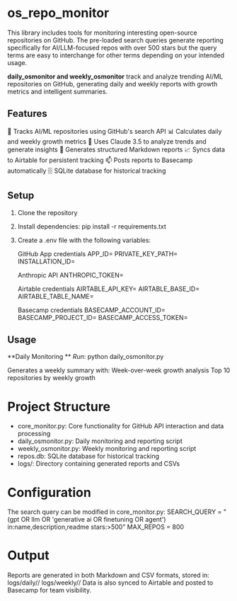 # os_repo_monitor
This library includes tools for monitoring interesting open-source repositories on GitHub. The pre-loaded search queries generate reporting specifically for AI/LLM-focused repos with over 500 stars but the query terms are easy to interchange for other terms depending on your intended usage.

**daily_osmonitor and weekly_osmonitor**
track and analyze trending AI/ML repositories on GitHub, generating daily and weekly reports with growth metrics and intelligent summaries.

## Features
🤖 Tracks AI/ML repositories using GitHub's search API
📊 Calculates daily and weekly growth metrics
🧠 Uses Claude 3.5 to analyze trends and generate insights
📝 Generates structured Markdown reports
📈 Syncs data to Airtable for persistent tracking
📫 Posts reports to Basecamp automatically
🗄️ SQLite database for historical tracking

## Setup
1. Clone the repository
2. Install dependencies:
   pip install -r requirements.txt
3. Create a .env file with the following variables:
   
   GitHub App credentials
   APP_ID=
   PRIVATE_KEY_PATH=
   INSTALLATION_ID=

   Anthropic API
   ANTHROPIC_TOKEN=

   Airtable credentials
   AIRTABLE_API_KEY=
   AIRTABLE_BASE_ID=
   AIRTABLE_TABLE_NAME=

   Basecamp credentials
   BASECAMP_ACCOUNT_ID=
   BASECAMP_PROJECT_ID=
   BASECAMP_ACCESS_TOKEN=

## Usage
**Daily Monitoring
**
*Run*:
  python daily_osmonitor.py
  
Generates a weekly summary with:
Week-over-week growth analysis
Top 10 repositories by weekly growth

# Project Structure
- core_monitor.py: Core functionality for GitHub API interaction and data processing
- daily_osmonitor.py: Daily monitoring and reporting script
- weekly_osmonitor.py: Weekly monitoring and reporting script
- repos.db: SQLite database for historical tracking
- logs/: Directory containing generated reports and CSVs

# Configuration
The search query can be modified in core_monitor.py:
  SEARCH_QUERY = "(gpt OR llm OR 'generative ai OR finetuning OR agent') in:name,description,readme stars:>500"
  MAX_REPOS = 800

# Output
Reports are generated in both Markdown and CSV formats, stored in:
logs/daily/<timestamp>/
logs/weekly/<timestamp>/
Data is also synced to Airtable and posted to Basecamp for team visibility.

